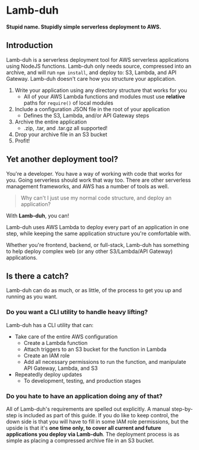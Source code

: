 # Lamb-duh

**Stupid name. Stupidly simple serverless deployment to AWS.**

## Introduction

Lamb-duh is a serverless deployment tool for AWS serverless applications using NodeJS functions.
Lamb-duh only needs source, compressed into an archive, and will run `npm install`, and deploy to: S3, Lambda, and API Gateway.
Lamb-duh doesn't care how you structure your application.

1. Write your application using any directory structure that works for you
    + All of your AWS Lambda functions and modules must use **relative** paths for `require()` of local modules
1. Include a configuration JSON file in the root of your application
    + Defines the S3, Lambda, and/or API Gateway steps
1. Archive the entire application
    + .zip, .tar, and .tar.gz all supported!
1. Drop your archive file in an S3 bucket
1. Profit!

## Yet another deployment tool?
You're a developer.
You have a way of working with code that works for you.
Going serverless should work that way too.
There are other serverless management frameworks, and AWS has a number of tools as well.
> Why can't I just use my normal code structure, and deploy an application?

With **Lamb-duh**, you can!

Lamb-duh uses AWS Lambda to deploy every part of an application in one step, while keeping the same application structure you're comfortable with.

Whether you're frontend, backend, or full-stack, Lamb-duh has something to help deploy complex web (or any other S3/Lambda/API Gateway) applications.

## Is there a catch?

Lamb-duh can do as much, or as little, of the process to get you up and running as you want.

### Do you want a CLI utility to handle heavy lifting?

Lamb-duh has a CLI utility that can:
+ Take care of the entire AWS configuration
    + Create a Lambda function
    + Attach triggers to an S3 bucket for the function in Lambda
    + Create an IAM role
    + Add all necessary permissions to run the function, and manipulate API Gateway, Lambda, and S3
+ Repeatedly deploy updates
    + To development, testing, and production stages

### Do you hate to have an application doing any of that?
All of Lamb-duh's requirements are spelled out explicitly.
A manual step-by-step is included as part of this guide.
If you do like to keep control, the down side is that you will have to fill in some IAM role permissions, but the upside is that it's **one time only, to cover all current and future applications you deploy via Lamb-duh**.
The deployment process is as simple as placing a compressed archive file in an S3 bucket.

